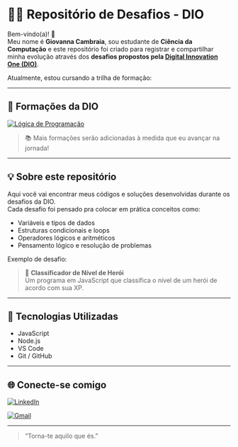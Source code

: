 # 🧙‍♂️ Repositório de Desafios - DIO

Bem-vindo(a)! 👋  
Meu nome é **Giovanna Cambraia**, sou estudante de **Ciência da Computação** e este repositório foi criado para registrar e compartilhar minha evolução através dos **desafios propostos pela [Digital Innovation One (DIO)](https://www.dio.me/)**.  

Atualmente, estou cursando a trilha de formação:

---

## 🎯 Formações da DIO


[![Lógica de Programação](https://img.shields.io/badge/Lógica%20de%20Programação-8A2BE2?style=for-the-badge&logo=javascript)](https://www.dio.me/)

> 📚 Mais formações serão adicionadas à medida que eu avançar na jornada!

---

## 💡 Sobre este repositório

Aqui você vai encontrar meus códigos e soluções desenvolvidas durante os desafios da DIO.  
Cada desafio foi pensado pra colocar em prática conceitos como:

- Variáveis e tipos de dados  
- Estruturas condicionais e loops  
- Operadores lógicos e aritméticos  
- Pensamento lógico e resolução de problemas  

Exemplo de desafio:
> 🧩 **Classificador de Nível de Herói**  
> Um programa em JavaScript que classifica o nível de um herói de acordo com sua XP.  

---

## 🚀 Tecnologias Utilizadas

- JavaScript  
- Node.js  
- VS Code  
- Git / GitHub  

---

## 🌐 Conecte-se comigo

[![LinkedIn](https://img.shields.io/badge/LinkedIn-%230077B5.svg?style=for-the-badge&logo=linkedin&logoColor=white)](https://www.linkedin.com/in/giovanna-cambraia/) 

[![Gmail](https://img.shields.io/badge/Gmail-D14836?style=for-the-badge&logo=gmail&logoColor=white)](mailto:giovannacambraia8@gmail.com)

---

> “Torna-te aquilo que és.” 


